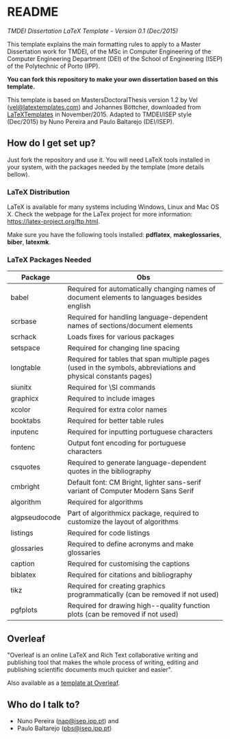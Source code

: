 # README #

*TMDEI Dissertation  LaTeX Template - Version 0.1 (Dec/2015)*

This template explains the main formatting rules to apply to a Master Dissertation work for TMDEI, of the MSc in Computer Engineering of the Computer Engineering Department (DEI) of the School of Engineering (ISEP) of the Polytechnic of Porto (IPP).

**You can fork this repository to make your own dissertation based on this template.**

This template is based on MastersDoctoralThesis version 1.2 by Vel (vel@latextemplates.com) and Johannes Böttcher, downloaded from [LaTeXTemplates](http://www.LaTeXTemplates.com) in November/2015. Adapted to TMDEI/ISEP style (Dec/2015) by Nuno Pereira and Paulo Baltarejo (DEI/ISEP).

## How do I get set up? ##

Just fork the repository and use it. You will need LaTeX tools installed in your system, with the packages needed by the template (more details bellow).

### LaTeX Distribution

LaTeX is available for many systems including Windows, Linux and Mac OS X. Check the webpage for the LaTex project for more information: <https://latex-project.org/ftp.html>.

Make sure you have the following tools installed: **pdflatex**, **makeglossaries**, **biber**, **latexmk**.

### LaTeX Packages Needed

| Package | Obs |
|---------|-----|
|babel|Required for automatically changing names of document elements to languages besides english|
|scrbase|Required for handling language-dependent names of sections/document elements|
|scrhack|Loads fixes for various packages|
|setspace|Required for changing line spacing|
|longtable|Required for tables that span multiple pages (used in the symbols, abbreviations and physical constants pages)|
|siunitx|Required for \SI commands|
|graphicx|Required to include images|
|xcolor|Required for extra color names|
|booktabs|Required for better table rules|
|inputenc|Required for inputting portuguese characters|
|fontenc|Output font encoding for portuguese characters|
|csquotes|Required to generate language-dependent quotes in the bibliography|
|cmbright|Default font: CM Bright, lighter sans-serif variant of Computer Modern Sans Serif|
|algorithm|Required for algorithms|
|algpseudocode|Part of algorithmicx package, required to customize the layout of algorithms|
|listings|Required for code listings|
|glossaries|Required to define acronyms and make glossaries|
|caption|Required for customising the captions|
|biblatex|Required for citations and bibliography|
|tikz|Required for creating graphics programmatically (can be removed if not used)|
|pgfplots|Required for drawing high--quality function plots (can be removed if not used)|

## Overleaf ##

"Overleaf is an online LaTeX and Rich Text collaborative writing and publishing tool that makes the whole process of writing, editing and publishing scientific documents much quicker and easier".

Also available as a [template at Overleaf](https://www.overleaf.com/latex/templates/tmdei-thesis-template-dei-slash-isep/dtvkwwtwzccc#.Vxf_uhMrKAw).

## Who do I talk to? ##

* Nuno Pereira (nap@isep.ipp.pt) and 
* Paulo Baltarejo (pbs@isep.ipp.pt)